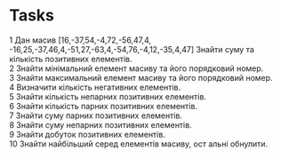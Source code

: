 # Tasks

1 Дан масив [16,-37,54,-4,72,-56,47,4, -16,25,-37,46,4,-51,27,-63,4,-54,76,-4,12,-35,4,47] Знайти суму та кількість позитивних елементів.  
2 Знайти мінімальний елемент масиву та його порядковий номер.  
3 Знайти максимальний елемент масиву та його порядковий номер.  
4 Визначити кількість негативних елементів.  
5 Знайти кількість непарних позитивних елементів.  
6 Знайти кількість парних позитивних елементів.  
7 Знайти суму парних позитивних елементів.  
8 Знайти суму непарних позитивних елементів.  
9 Знайти добуток позитивних елементів.  
10 Знайти найбільший серед елементів масиву, ост альні обнулити.  